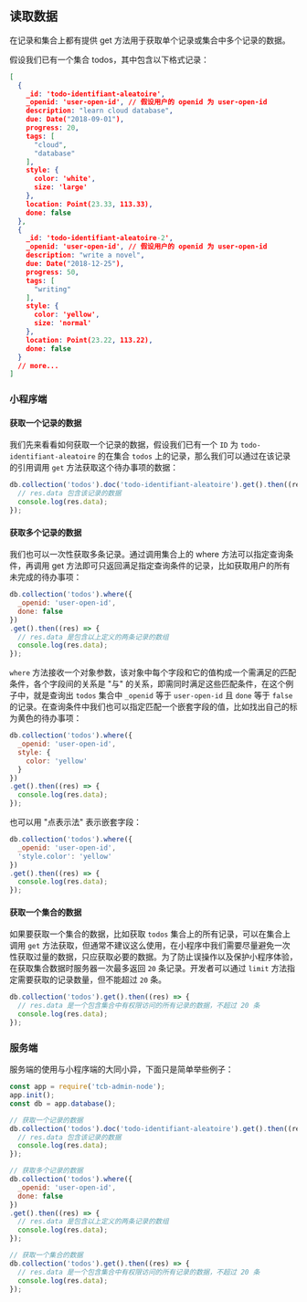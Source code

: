 ## 读取数据

在记录和集合上都有提供 get 方法用于获取单个记录或集合中多个记录的数据。

假设我们已有一个集合 todos，其中包含以下格式记录：

```json
[
  {
    _id: 'todo-identifiant-aleatoire',
    _openid: 'user-open-id', // 假设用户的 openid 为 user-open-id
    description: "learn cloud database",
    due: Date("2018-09-01"),
    progress: 20,
    tags: [
      "cloud",
      "database"
    ],
    style: {
      color: 'white',
      size: 'large'
    },
    location: Point(23.33, 113.33),
    done: false
  },
  {
    _id: 'todo-identifiant-aleatoire-2',
    _openid: 'user-open-id', // 假设用户的 openid 为 user-open-id
    description: "write a novel",
    due: Date("2018-12-25"),
    progress: 50,
    tags: [
      "writing"
    ],
    style: {
      color: 'yellow',
      size: 'normal'
    },
    location: Point(23.22, 113.22),
    done: false
  }
  // more...
]
```

### 小程序端

#### 获取一个记录的数据

我们先来看看如何获取一个记录的数据，假设我们已有一个 `ID` 为 `todo-identifiant-aleatoire` 的在集合 `todos` 上的记录，那么我们可以通过在该记录的引用调用 `get` 方法获取这个待办事项的数据：

```javascript
db.collection('todos').doc('todo-identifiant-aleatoire').get().then((res) => {
  // res.data 包含该记录的数据
  console.log(res.data);
});
```

#### 获取多个记录的数据

我们也可以一次性获取多条记录。通过调用集合上的 where 方法可以指定查询条件，再调用 get 方法即可只返回满足指定查询条件的记录，比如获取用户的所有未完成的待办事项：

```javascript
db.collection('todos').where({
  _openid: 'user-open-id',
  done: false
})
.get().then((res) => {
  // res.data 是包含以上定义的两条记录的数组
  console.log(res.data);
});
```

`where` 方法接收一个对象参数，该对象中每个字段和它的值构成一个需满足的匹配条件，各个字段间的关系是 "与" 的关系，即需同时满足这些匹配条件，在这个例子中，就是查询出 `todos` 集合中 `_openid` 等于 `user-open-id` 且 `done` 等于 `false` 的记录。在查询条件中我们也可以指定匹配一个嵌套字段的值，比如找出自己的标为黄色的待办事项：

```javascript
db.collection('todos').where({
  _openid: 'user-open-id',
  style: {
    color: 'yellow'
  }
})
.get().then((res) => {
  console.log(res.data);
});
```

也可以用 "点表示法" 表示嵌套字段：

```javascript
db.collection('todos').where({
  _openid: 'user-open-id',
  'style.color': 'yellow'
})
.get().then((res) => {
  console.log(res.data);
});
```

#### 获取一个集合的数据

如果要获取一个集合的数据，比如获取 `todos` 集合上的所有记录，可以在集合上调用 `get` 方法获取，但通常不建议这么使用，在小程序中我们需要尽量避免一次性获取过量的数据，只应获取必要的数据。为了防止误操作以及保护小程序体验，在获取集合数据时服务器一次最多返回 `20` 条记录。开发者可以通过 `limit` 方法指定需要获取的记录数量，但不能超过 `20` 条。

```javascript
db.collection('todos').get().then((res) => {
  // res.data 是一个包含集合中有权限访问的所有记录的数据，不超过 20 条
  console.log(res.data);
});
```

### 服务端

服务端的使用与小程序端的大同小异，下面只是简单举些例子：

```javascript
const app = require('tcb-admin-node');
app.init();
const db = app.database();

// 获取一个记录的数据
db.collection('todos').doc('todo-identifiant-aleatoire').get().then((res) => {
  // res.data 包含该记录的数据
  console.log(res.data);
});

// 获取多个记录的数据
db.collection('todos').where({
  _openid: 'user-open-id',
  done: false
})
.get().then((res) => {
  // res.data 是包含以上定义的两条记录的数组
  console.log(res.data);
});

// 获取一个集合的数据
db.collection('todos').get().then((res) => {
  // res.data 是一个包含集合中有权限访问的所有记录的数据，不超过 20 条
  console.log(res.data);
});
```
